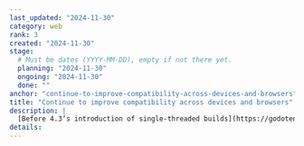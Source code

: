 ```yaml
---
last_updated: "2024-11-30"
category: web
rank: 3
created: "2024-11-30"
stage:
  # Must be dates (YYYY-MM-DD), empty if not there yet.
  planning: "2024-11-30"
  ongoing: "2024-11-30"
  done: ""
anchor: "continue-to-improve-compatibility-across-devices-and-browsers"
title: "Continue to improve compatibility across devices and browsers"
description: |
  [Before 4.3’s introduction of single-threaded builds](https://godotengine.org/article/progress-report-web-export-in-4-3/), we had some compatibility issues, especially on macOS and iOS devices. The problem is maybe less important than it once was, but we continue to be alert about compatibility issues that can exist now or at any point in the future.
details:
---
```

